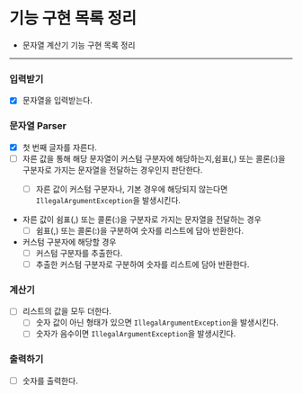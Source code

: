 # 기능 구현 목록 정리
* 문자열 계산기 기능 구현 목록 정리

---
### 입력받기
* [X] 문자열을 입력받는다.

### 문자열 Parser
* [X] 첫 번째 글자를 자른다.
* [ ] 자른 값을 통해 해당 문자열이 커스텀 구분자에 해당하는지,쉼표(,) 또는 콜론(:)을 구분자로 가지는 문자열을 전달하는 경우인지 판단한다.
  * [ ] 자른 값이 커스텀 구분자나, 기본 경우에 해당되지 않는다면 ```IllegalArgumentException```을 발생시킨다.


* 자른 값이 쉼표(,) 또는 콜론(:)을 구분자로 가지는 문자열을 전달하는 경우
  * [ ] 쉼표(,) 또는 콜론(:)을 구분하여 숫자를 리스트에 담아 반환한다.

* 커스텀 구분자에 해당할 경우 
  * [ ] 커스텀 구분자를 추출한다.
  * [ ] 추출한 커스텀 구분자로 구분하여 숫자를 리스트에 담아 반환한다.

### 계산기
* [ ] 리스트의 값을 모두 더한다.
  * [ ] 숫자 값이 아닌 형태가 있으면 ```IllegalArgumentException```을 발생시킨다.
  * [ ] 숫자가 음수이면 ```IllegalArgumentException```을 발생시킨다.

### 출력하기
* [ ] 숫자를 출력한다.
